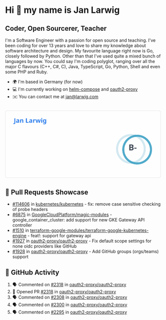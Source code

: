# Hi 👋 my name is Jan Larwig

## Coder, Open Sourcerer, Teacher

I'm a Software Engineer with a passion for open source and teaching. I've been coding for over 13 years and love to share my knowledge about software architecture and design. My favourite language right now is Go, closely followed by Python. Other than that I've used quite a mixed bunch of languages by now. You could say I'm coding polyglot, ranging over all the major C flavours (C++, C#, C), Java, TypeScript, Go, Python, Shell and even some PHP and Ruby.

- 🌍 I'm based in Germany (for now)
- 💻 I'm currently working on [helm-compose](https://seacrew.github.io/helm-compose/) and [oauth2-proxy](https://github.com/oauth2-proxy/oauth2-proxy)
- ✉️ You can contact me at [jan@larwig.com](mailto:jan@larwig.com)

<br>

<a href="https://github.com/anuraghazra/github-readme-stats">
  <picture>
    <source
      srcset="https://raw.githubusercontent.com/tuunit/tuunit/main/general_dark.svg" 
      media="(prefers-color-scheme: dark)" 
    />
    <source
      srcset="https://raw.githubusercontent.com/tuunit/tuunit/main/general_light.svg" 
      media="(prefers-color-scheme: light), (prefers-color-scheme: no-preference)" 
    />
    <img src="https://raw.githubusercontent.com/tuunit/tuunit/main/general_light.svg" />
  </picture>
</a>

## 🔧 Pull Requests Showcase

- [#114606](https://github.com/kubernetes/kubernetes/issues/114606) in [kubernetes/kubernetes](https://github.com/kubernetes/kubernetes) - fix: remove case sensitive checking of probe headers
- [#6875](https://github.com/GoogleCloudPlatform/magic-modules/pull/6875) in [GoogleCloudPlatform/magic-modules](https://github.com/GoogleCloudPlatform/magic-modules) - google_container_cluster: add support for new GKE Gateway API controller
- [#1510](https://github.com/terraform-google-modules/terraform-google-kubernetes-engine/pull/1510) in [terraform-google-modules/terraform-google-kubernetes-engine](https://github.com/terraform-google-modules/terraform-google-kubernetes-engine) - feat!: support for gateway api
- [#1927](https://github.com/oauth2-proxy/oauth2-proxy/issues/1927) in [oauth2-proxy/oauth2-proxy](https://github.com/oauth2-proxy/oauth2-proxy) - Fix default scope settings for none oidc providers like GitHub
- [#1928](https://github.com/oauth2-proxy/oauth2-proxy/issues/1928) in [oauth2-proxy/oauth2-proxy](https://github.com/oauth2-proxy/oauth2-proxy) - Add GitHub groups (orgs/teams) support

## 🔔 GitHub Activity

<!--START_SECTION:activity-->
1. 🗣 Commented on [#2318](https://github.com/oauth2-proxy/oauth2-proxy/pull/2318#issuecomment-1806834035) in [oauth2-proxy/oauth2-proxy](https://github.com/oauth2-proxy/oauth2-proxy)
2. 💪 Opened PR [#2318](https://github.com/oauth2-proxy/oauth2-proxy/pull/2318) in [oauth2-proxy/oauth2-proxy](https://github.com/oauth2-proxy/oauth2-proxy)
3. 🗣 Commented on [#2308](https://github.com/oauth2-proxy/oauth2-proxy/pull/2308#issuecomment-1794792302) in [oauth2-proxy/oauth2-proxy](https://github.com/oauth2-proxy/oauth2-proxy)
4. 🗣 Commented on [#2300](https://github.com/oauth2-proxy/oauth2-proxy/pull/2300#issuecomment-1794226532) in [oauth2-proxy/oauth2-proxy](https://github.com/oauth2-proxy/oauth2-proxy)
5. 🗣 Commented on [#2295](https://github.com/oauth2-proxy/oauth2-proxy/pull/2295#issuecomment-1794187343) in [oauth2-proxy/oauth2-proxy](https://github.com/oauth2-proxy/oauth2-proxy)
<!--END_SECTION:activity-->
